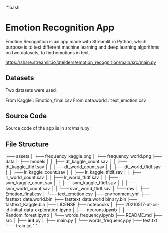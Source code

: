 '''bash
# Emotion Recognition App

Emotion Recognition is an app made with Streamlit in Python, which purpose is to test different machine learning and deep learning algorithms on two datasets, to find emotions in text.

https://share.streamlit.io/atelders/emotion_recognition/main/src/main.py

## Datasets

Two datasets were used:

From Kaggle : Emotion_final.csv
From data.world : text_emotion.csv

## Source Code

Source code of the app is in src/main.py

## File Structure

├── assets
│   ├── frequency_kaggle.png
│   └── frequency_world.png
├── data
│   ├── models
│   │   ├── dt_kaggle_count.sav
│   │   ├── dt_kaggle_tfidf.sav
│   │   ├── dt_world_count.sav
│   │   ├── dt_world_tfidf.sav
│   │   ├── lr_kaggle_count.sav
│   │   ├── lr_kaggle_tfidf.sav
│   │   ├── lr_world_count.sav
│   │   ├── lr_world_tfidf.sav
│   │   ├── svm_kaggle_count.sav
│   │   ├── svm_kaggle_tfidf.sav
│   │   ├── svm_world_count.sav
│   │   └── svm_world_tfidf.sav
│   └── raw
│       ├── Emotion_final.csv
│       └── text_emotion.csv
├── environment.yml
├── fasttext_data.world.bin
├── fasttext_data.world binary.bin
├── fasttext_Kaggle.bin
├── LICENSE
├── notebooks
│   ├── 20210517-at-cs-jd-initial-data-exploration.ipynb
│   ├── neurons.ipynb
│   ├── Random_forest.ipynb
│   └── words_frequency.ipynb
├── README.md
├── src
│   ├── __init__.py
│   ├── main.py
│   └── words_frequency.py
├── test.txt
└── train.txt
'''